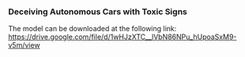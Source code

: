 ### Deceiving Autonomous Cars with Toxic Signs ###


The model can be downloaded at the following link: <br/>
https://drive.google.com/file/d/1wHJzXTC__lVbN86NPu_hUpoaSxM9-v5m/view
